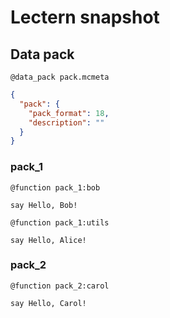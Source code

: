 # Lectern snapshot

## Data pack

`@data_pack pack.mcmeta`

```json
{
  "pack": {
    "pack_format": 18,
    "description": ""
  }
}
```

### pack_1

`@function pack_1:bob`

```mcfunction
say Hello, Bob!
```

`@function pack_1:utils`

```mcfunction
say Hello, Alice!
```

### pack_2

`@function pack_2:carol`

```mcfunction
say Hello, Carol!
```
